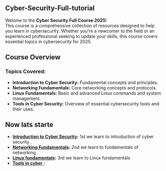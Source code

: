 ## Cyber-Security-Full-tutorial

Welome to the **Cyber Security Full Course 2025**! <br> This course is a comprehensive collection of resources designed to help you learn in cybersecurity. Whether you're a newcomer to the field or an experienced professional seeking to update your skills, this course covers essential topics in cybersecurity for 2025.

## Course Overview

### Topics Covered:
- **Introduction to Cyber Security:** Fundamental concepts and principles.
- **Networking Fundamentals:** Core networking concepts and protocols.
- **Linux Fundamentals:** Basic and advanced Linux commands and system management.
- **Tools in Cyber Security:** Overview of essential cybersecurity tools and their uses.

## Now lats starte


- **[Introduction to Cyber Security](https://github.com/sherazi1214/Introduction-to-Cyber-Security/blob/main/README.md):** 1st we learn to introduction of cyber security .
- **[Networking Fundamentals](https://github.com/sherazi1214/fundamentals-of-networking):** 2nd we learn to fundamentals of networking .
- **[Linux fundamentals]():** 3rd we learn to Linux fundamentals 
- **[Tools in cyber ]():**
